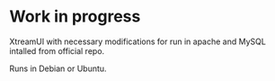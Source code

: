# Work in progress


XtreamUI with necessary modifications for run in apache and MySQL intalled from official repo.

Runs in Debian or Ubuntu. 


